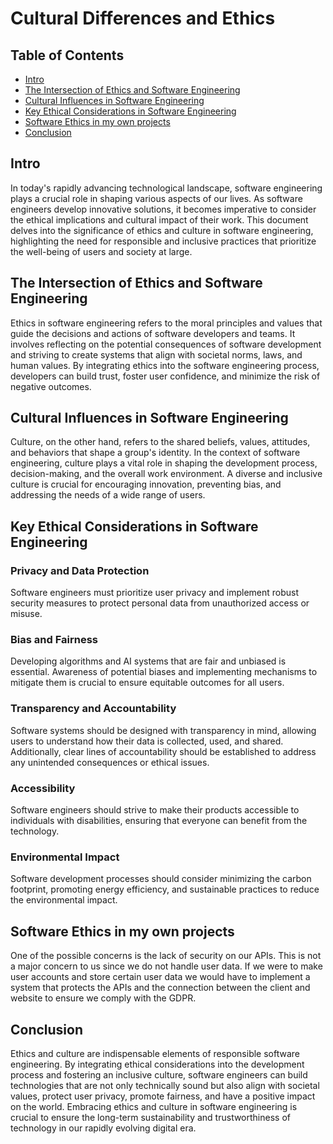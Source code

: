 # Cultural Differences and Ethics

## Table of Contents
- [Intro](#intro)
- [The Intersection of Ethics and Software Engineering](#the-intersection-of-ethics-and-software-engineering)
- [Cultural Influences in Software Engineering](#cultural-influences-in-software-engineering)
- [Key Ethical Considerations in Software Engineering](#key-ethical-considerations-in-software-engineering)
- [Software Ethics in my own projects](#software-ethics-in-my-own-projects)
- [Conclusion](#conclusion)

## Intro
In today's rapidly advancing technological landscape, software engineering plays a crucial role in shaping various aspects of our lives. As software engineers develop innovative solutions, it becomes imperative to consider the ethical implications and cultural impact of their work. This document delves into the significance of ethics and culture in software engineering, highlighting the need for responsible and inclusive practices that prioritize the well-being of users and society at large.

## The Intersection of Ethics and Software Engineering

Ethics in software engineering refers to the moral principles and values that guide the decisions and actions of software developers and teams. It involves reflecting on the potential consequences of software development and striving to create systems that align with societal norms, laws, and human values. By integrating ethics into the software engineering process, developers can build trust, foster user confidence, and minimize the risk of negative outcomes.

## Cultural Influences in Software Engineering

Culture, on the other hand, refers to the shared beliefs, values, attitudes, and behaviors that shape a group's identity. In the context of software engineering, culture plays a vital role in shaping the development process, decision-making, and the overall work environment. A diverse and inclusive culture is crucial for encouraging innovation, preventing bias, and addressing the needs of a wide range of users.

## Key Ethical Considerations in Software Engineering

### Privacy and Data Protection
Software engineers must prioritize user privacy and implement robust security measures to protect personal data from unauthorized access or misuse.

### Bias and Fairness
Developing algorithms and AI systems that are fair and unbiased is essential. Awareness of potential biases and implementing mechanisms to mitigate them is crucial to ensure equitable outcomes for all users.

### Transparency and Accountability 
Software systems should be designed with transparency in mind, allowing users to understand how their data is collected, used, and shared. Additionally, clear lines of accountability should be established to address any unintended consequences or ethical issues.

### Accessibility
Software engineers should strive to make their products accessible to individuals with disabilities, ensuring that everyone can benefit from the technology.

### Environmental Impact
Software development processes should consider minimizing the carbon footprint, promoting energy efficiency, and sustainable practices to reduce the environmental impact.

## Software Ethics in my own projects
One of the possible concerns is the lack of security on our APIs. This is not a major concern to us since we do not handle user data. If we were to make user accounts and store certain user data we would have to implement a system that protects the APIs and the connection between the client and website to ensure we comply with the GDPR.

## Conclusion

Ethics and culture are indispensable elements of responsible software engineering. By integrating ethical considerations into the development process and fostering an inclusive culture, software engineers can build technologies that are not only technically sound but also align with societal values, protect user privacy, promote fairness, and have a positive impact on the world. Embracing ethics and culture in software engineering is crucial to ensure the long-term sustainability and trustworthiness of technology in our rapidly evolving digital era.
